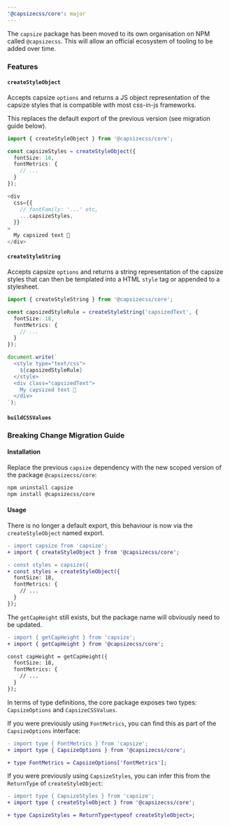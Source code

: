 ```yaml
---
'@capsizecss/core': major
---
```


The `capsize` package has been moved to its own organisation on NPM called `@capsizecss`. This will allow an official ecosystem of tooling to be added over time.

### Features

#### `createStyleObject`

Accepts capsize `options` and returns a JS object representation of the capsize styles that is compatible with most css-in-js frameworks.

This replaces the default export of the previous version (see migration guide below).

```ts
import { createStyleObject } from '@capsizecss/core';

const capsizeStyles = createStyleObject({
  fontSize: 18,
  fontMetrics: {
    // ...
  }
});

<div
  css={{
    // fontFamily: '...' etc,
    ...capsizeStyles,
  }}
>
  My capsized text 🛶
</div>
```

#### `createStyleString`

Accepts capsize `options` and returns a string representation of the capsize styles that can then be templated into a HTML `style` tag or appended to a stylesheet.

```ts
import { createStyleString } from '@capsizecss/core';

const capsizedStyleRule = createStyleString('capsizedText', {
  fontSize: 18,
  fontMetrics: {
    // ...
  }
});

document.write(`
  <style type="text/css">
    ${capsizedStyleRule}
  </style>
  <div class="capsizedText">
    My capsized text 🛶
  </div>
`);
```

#### `buildCSSValues`



### Breaking Change Migration Guide

#### Installation

Replace the previous `capsize` dependency with the new scoped version of the package `@capsizecss/core`:

```bash
npm uninstall capsize
npm install @capsizecss/core
```

#### Usage

There is no longer a default export, this behaviour is now via the `createStyleObject` named export.

```diff
- import capsize from 'capsize';
+ import { createStyleObject } from '@capsizecss/core';

- const styles = capsize({
+ const styles = createStyleObject({
  fontSize: 18,
  fontMetrics: {
    // ...
  }
});
```

The `getCapHeight` still exists, but the package name will obviously need to be updated.

```diff
- import { getCapHeight } from 'capsize';
+ import { getCapHeight } from '@capsizecss/core';

const capHeight = getCapHeight({
  fontSize: 18,
  fontMetrics: {
    // ...
  }
});
```

In terms of type definitions, the core package exposes two types: `CapsizeOptions` and `CapsizeCSSValues`.

If you were previously using `FontMetrics`, you can find this as part of the `CapsizeOptions` interface:

```diff
- import type { FontMetrics } from 'capsize';
+ import type { CapsizeOptions } from '@capsizecss/core';

+ type FontMetrics = CapsizeOptions['fontMetrics'];
```

If you were previously using `CapsizeStyles`, you can infer this from the `ReturnType` of `createStyleObject`:

```diff
- import type { CapsizeStyles } from 'capsize';
+ import type { createStyleObject } from '@capsizecss/core';

+ type CapsizeStyles = ReturnType<typeof createStyleObject>;
```
